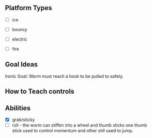 ## Platform Types
- [ ] ice
- [ ] bouncy
- [ ] electric
- [ ] fire


## Goal Ideas

Ironic Goal: Worm must reach a hook to be pulled to safety.

## How to Teach controls


## Abilities

- [x] grab/sticky
- [ ] roll - the worm can stiffen into a wheel and thumb sticks one thumb stick used to control momentum and other still used to jump.
